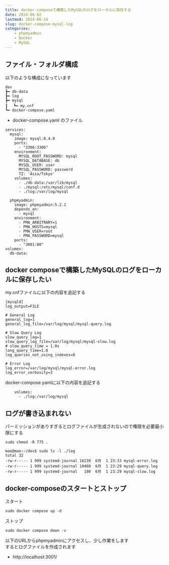 ```yaml
---
title: docker-composeで構築したMySQLのログをローカルに保存する
date: 2024-06-02
lastmod: 2024-06-14
slug: docker-compose-mysql-log
categories:
    - phpmyadmin
    - Docker
    - MySQL
---
```


## ファイル・フォルダ構成
以下のような構成になっています
```
dev
┣━ db-data
┣━ log
┣━ mysql
┃　 ┗━ my.cnf
┗━ docker-compose.yaml
```

- docker-compose.yaml のファイル
```
services:
  mysql:
    image: mysql:8.4.0
    ports:
      - "3306:3306"
    environment:
      MYSQL_ROOT_PASSWORD: mysql
      MYSQL_DATABASE: db
      MYSQL_USER: user
      MYSQL_PASSWORD: password
      TZ: 'Asia/Tokyo'
    volumes:
      - ./db-data:/var/lib/mysql
      - ./mysql:/etc/mysql/conf.d
      - ./log:/var/log/mysql

  phpmyadmin:
    image: phpmyadmin:5.2.1
    depends_on:
      - mysql
    environment:
      - PMA_ARBITRARY=1
      - PMA_HOSTS=mysql
      - PMA_USER=root
      - PMA_PASSWORD=mysql
    ports:
      - "3001:80"
volumes:
  db-data:
```

## docker composeで構築したMySQLのログをローカルに保存したい
my.cnfファイルに以下の内容を追記する
```
[mysqld]
log_output=FILE

# General Log
general_log=1
general_log_file=/var/log/mysql/mysql-query.log

# Slow Query Log
slow_query_log=1
slow_query_log_file=/var/log/mysql/mysql-slow.log
# slow_query_time = 1.0s
long_query_time=1.0
log_queries_not_using_indexes=0

# Error Log
log_error=/var/log/mysql/mysql-error.log
log_error_verbosity=3
```
docker-compose.yamlに以下の内容を追記する
```
    volumes:
      - ./log:/var/log/mysql
```

## ログが書き込まれない
パーミッションがありすぎるとログファイルが生成されないので権限を必要最小限にする
```
sudo chmod -R 775 .
```
```
mao@mao:~/dev$ sudo ls -l ./log
total 32
-rw-r----- 1 999 systemd-journal 16239  6月  1 23:33 mysql-error.log
-rw-r----- 1 999 systemd-journal 10468  6月  1 23:29 mysql-query.log
-rw-r----- 1 999 systemd-journal   180  6月  1 23:29 mysql-slow.log
```

## docker-composeのスタートとストップ
スタート
```
sudo docker compose up -d
```
ストップ
```
sudo docker compose down -v
```
以下のURLからphpmyadminにアクセスし、少し作業をします  
するとログファイルを作成されます
- http://localhost:3001/

